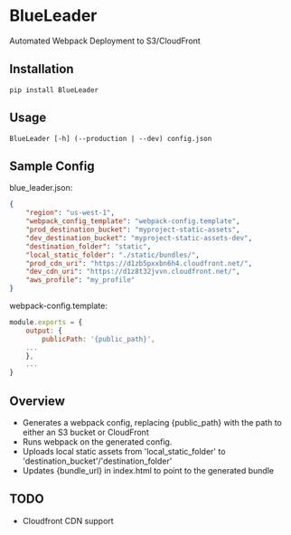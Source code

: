 # BlueLeader
Automated Webpack Deployment to S3/CloudFront

## Installation
```
pip install BlueLeader
```

## Usage
```
BlueLeader [-h] (--production | --dev) config.json
```

## Sample Config

blue_leader.json:
```json
{
    "region": "us-west-1",
    "webpack_config_template": "webpack-config.template",
    "prod_destination_bucket": "myproject-static-assets",
    "dev_destination_bucket": "myproject-static-assets-dev",
    "destination_folder": "static",
    "local_static_folder": "./static/bundles/",
    "prod_cdn_uri": "https://d1zb5pxxbn6h4.cloudfront.net/",
    "dev_cdn_uri": "https://d1z8t32jvvn.cloudfront.net/",	
    "aws_profile": "my_profile"
}
```

webpack-config.template:
``` javascript
module.exports = {
    output: {
        publicPath: '{public_path}',
	...
    },
    ...
}
```

## Overview

 * Generates a webpack config, replacing {public_path} with the path to either
   an S3 bucket or CloudFront
 * Runs webpack on the generated config.
 * Uploads local static assets from 'local_static_folder' to 
  'destination_bucket'/'destination_folder'
 * Updates {bundle_url} in index.html to point to the generated bundle

## TODO

 * Cloudfront CDN support
